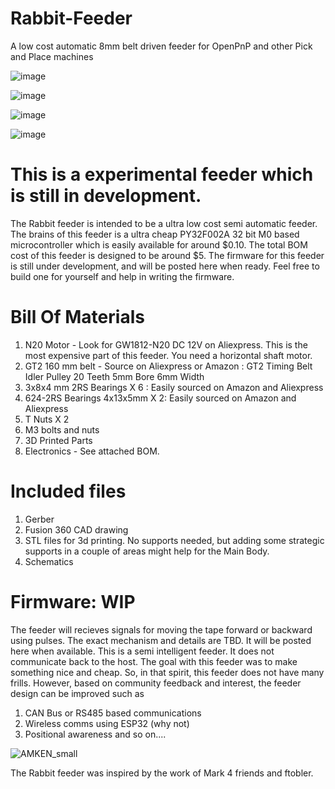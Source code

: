 # Rabbit-Feeder
A low cost automatic 8mm belt driven feeder for OpenPnP and other Pick and Place machines


![image](https://github.com/user-attachments/assets/5007b4ee-1a11-4b05-ad04-20c13554240f)

![image](https://github.com/user-attachments/assets/8210b11e-31ee-4983-ab1c-99a3dc3bf135)


![image](https://github.com/user-attachments/assets/931f6f65-713a-493a-a9bd-851a96859201)

![image](https://github.com/user-attachments/assets/ca5695ff-99b2-4fe7-839f-ba24588e48da)



# This is a experimental feeder which is still in development. 


The Rabbit feeder is intended to be a ultra low cost semi automatic feeder. The brains of this feeder is a ultra cheap  PY32F002A 32 bit M0 based microcontroller which is easily available for around $0.10. The total BOM cost of this feeder is designed to be around $5. 
The firmware for this feeder is still under development, and will be posted here when ready. Feel free to build one for yourself and help in writing the firmware.

# Bill Of Materials 
1. N20 Motor - Look for GW1812-N20 DC 12V  on Aliexpress. This is the most expensive part of this feeder. You need a horizontal shaft motor.
2. GT2 160 mm belt - Source on Aliexpress or Amazon : GT2 Timing Belt Idler Pulley 20 Teeth 5mm Bore 6mm Width
3. 3x8x4 mm 2RS Bearings X 6 : Easily sourced on Amazon and Aliexpress
4. 624-2RS Bearings 4x13x5mm X 2: Easily sourced on Amazon and Aliexpress
5.  T Nuts X 2
6.  M3 bolts and nuts
7.  3D Printed Parts
8.  Electronics - See attached BOM.

# Included files
1. Gerber
2. Fusion 360 CAD drawing
3. STL files for 3d printing. No supports needed, but adding some strategic supports in a couple of areas might help for the Main Body. 
4. Schematics
   

# Firmware: WIP
The feeder will recieves signals for moving the tape forward or backward using pulses. The exact mechanism and details are TBD. It will be posted here when available.
This is a semi intelligent feeder. It does not communicate back to the host. The goal with this feeder was to make something nice and cheap. So, in that spirit, this feeder does not have many frills. However, based on community feedback and interest, the feeder design can be improved such as

1. CAN Bus or RS485 based communications
2. Wireless comms using ESP32 (why not)
3. Positional awareness and so on....

   
   
![AMKEN_small](https://github.com/user-attachments/assets/51f34ff6-8967-46fa-80bc-ef2fe62000b9)








The Rabbit feeder was inspired by the work of Mark 4 friends and ftobler. 
